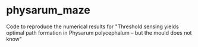 # physarum_maze
Code to reproduce the numerical results for "Threshold sensing yields optimal path formation in Physarum polycephalum – but the mould does not know"
